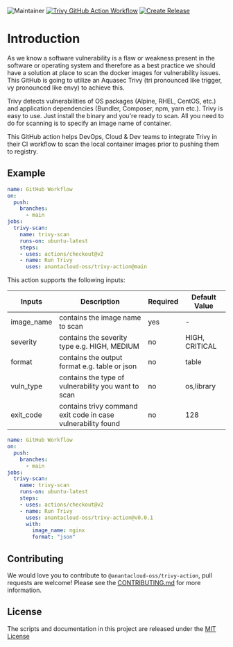 ![Maintainer](https://img.shields.io/badge/Maintained%20By-Ananta%20Cloud-brightgreen) [![Trivy GitHub Action Workflow](https://github.com/anvayacloud/trivy-action/actions/workflows/main.yaml/badge.svg)](https://github.com/anantacloud-oss/trivy-action/actions/workflows/main.yaml) [![Create Release](https://github.com/anantacloud-oss/trivy-action/actions/workflows/release.yaml/badge.svg)](https://github.com/anantacloud-oss/trivy-action/actions/workflows/release.yaml)

# Introduction

As we know a software vulnerability is a flaw or weakness present in the software or operating system and therefore as a best practice we should have a solution at place to scan the docker images for vulnerability issues. This GitHub is going to utilize an Aquasec Trivy (tri pronounced like trigger, vy pronounced like envy) to achieve this. 

Trivy detects vulnerabilities of OS packages (Alpine, RHEL, CentOS, etc.) and application dependencies (Bundler, Composer, npm, yarn etc.). Trivy is easy to use. Just install the binary and you're ready to scan. All you need to do for scanning is to specify an image name of container.

This GitHub action helps DevOps, Cloud & Dev teams to integrate Trivy in their CI workflow to scan the local container images prior to pushing them to registry.

## Example

```yaml
name: GitHub Workflow
on:
  push:
    branches:
      - main
jobs:
  trivy-scan:
    name: trivy-scan
    runs-on: ubuntu-latest
    steps:
    - uses: actions/checkout@v2
    - name: Run Trivy
      uses: anantacloud-oss/trivy-action@main
```

This action supports the following inputs:

|       Inputs         |                  Description                                   |   Required  |   Default Value  |
|----------------------|----------------------------------------------------------------|-------------|------------------|
|  image_name          | contains the image name to scan                                |     yes     |       -          |
|  severity            | contains the severity type e.g. HIGH, MEDIUM                   |     no      |  HIGH, CRITICAL  |
|  format              | contains the output format e.g. table or json                  |     no      |      table       |
|  vuln_type           | contains the type of vulnerability you want to scan            |     no      |   os,library     |
|  exit_code           | contains trivy command exit code in case vulnerability found   |     no      |       128        |

```yaml
name: GitHub Workflow
on:
  push:
    branches:
      - main
jobs:
  trivy-scan:
    name: trivy-scan
    runs-on: ubuntu-latest
    steps:
    - uses: actions/checkout@v2
    - name: Run Trivy
      uses: anantacloud-oss/trivy-action@v0.0.1
      with:
        image_name: nginx
        format: "json"
```

## Contributing
We would love you to contribute to `@anantacloud-oss/trivy-action`, pull requests are welcome! Please see the [CONTRIBUTING.md](CONTRIBUTING.md) for more information.

## License
The scripts and documentation in this project are released under the [MIT License](LICENSE)
